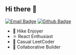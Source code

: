 ## Hi there 👋

[![Email Badge](https://img.shields.io/badge/-Email-c14438?style=flat-square&logo=Gmail&logoColor=white&link=mailto:96manzo.eli@gmail.com)](mailto:96manzo.eli@gmail.com)
[![Github Badge](https://img.shields.io/badge/-Github-232323?style=flat-square&logo=Github&logoColor=white&link=https://github.com/elimanzo)](https://github.com/elimanzo)

- 🥾 Hike Enjoyer
- ⚛️ React Enthusiast
- 🏃 Casual LeetCoder
- 👯 Collaborative Builder

